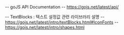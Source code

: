 -- goJS API Documentation
-- https://gojs.net/latest/api/


-- TextBlocks : 텍스트 설정값 관련 라이브러리 설명 
-- https://gojs.net/latest/intro/textBlocks.html#IconFonts
-- https://gojs.net/latest/intro/shapes.html


